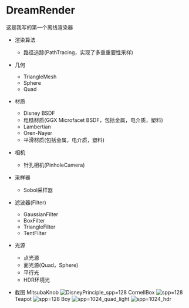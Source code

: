 # DreamRender
这是我写的第一个离线渲染器

- 渲染算法
  - 路径追踪(PathTracing，实现了多重重要性采样)

- 几何
  - TriangleMesh
  - Sphere
  - Quad

- 材质
  - Disney BSDF
  - 粗糙材质(GGX Microfacet BSDF，包括金属，电介质，塑料)
  - Lambertian
  - Oren-Nayer
  - 平滑材质(包括金属，电介质，塑料)

- 相机
  - 针孔相机(PinholeCamera)

- 采样器
  - Sobol采样器

- 滤波器(Filter)
  - GaussianFilter
  - BoxFilter
  - TriangleFilter
  - TentFilter

- 光源
  - 点光源
  - 面光源(Quad，Sphere)
  - 平行光
  - HDR环境光

- 截图
MitsubaKnob
![DisneyPrinciple_spp=128](https://github.com/qaz123w/DreamRender/assets/75780167/bfa099a5-f65f-48eb-acf0-280e43ee95c3)
CornellBox
![spp=128](https://github.com/qaz123w/DreamRender/assets/75780167/10bd6784-cb64-40a6-968f-15346f246a96)
Teapot
![spp=128](https://github.com/qaz123w/DreamRender/assets/75780167/aacae0d8-54c6-4f92-801d-492d3ae1a2cd)
Boy
![spp=1024_quad_light](https://github.com/qaz123w/DreamRender/assets/75780167/eb1a7b93-299f-4c9d-8552-68534994665a)
![spp=1024_hdr](https://github.com/qaz123w/DreamRender/assets/75780167/848615c9-05f1-479b-8e7a-f8ef751cafc1)


